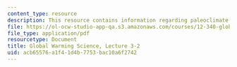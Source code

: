 ```yaml
---
content_type: resource
description: This resource contains information regarding paleoclimate 2.
file: https://ol-ocw-studio-app-qa.s3.amazonaws.com/courses/12-340-global-warming-science-spring-2012/acb65576a1f41d4b7753bac10a6f2742_MIT12_340S12_lec3-2.pdf
file_type: application/pdf
resourcetype: Document
title: Global Warming Science, Lecture 3-2
uid: acb65576-a1f4-1d4b-7753-bac10a6f2742
---
```

